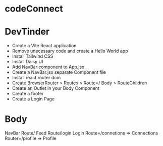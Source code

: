 # codeConnect
# DevTinder

- Create a Vite React application
- Remove unecessary code and create a Hello World app
- Install Tailwind CSS
- Install Daisy UI
- Add NavBar component to App.jsx
- Create a NavBar.jsx separate Component file
- Install react router dom
- Create BrowserRouter > Routes > Route=/ Body > RouteChildren
- Create an Outlet in your Body Component
- Create a footer
- Create a Login Page

# Body

NavBar
Route/ Feed
Route/login Login
Route=/connetions => Connections
Router=/profile => Profile

